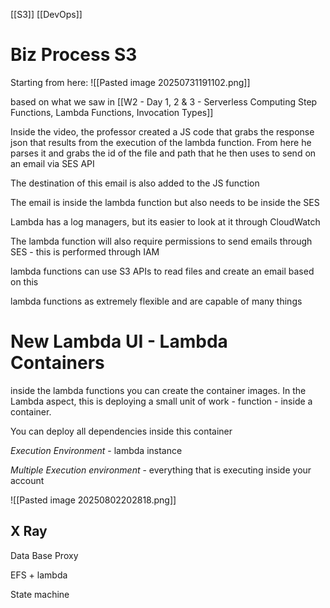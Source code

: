 [[S3]] [[DevOps]]
# Biz Process S3 
Starting from here:
![[Pasted image 20250731191102.png]]

based on what we saw in [[W2 - Day 1, 2 & 3 - Serverless Computing Step Functions, Lambda Functions, Invocation Types]]

Inside the video, the professor created a JS code that grabs the response json that results from the execution of the lambda function. From here he parses it and grabs the id of the file and path that he then uses to send on an email via SES API

The destination of this email is also added to the JS function 

The email is inside the lambda function but also needs to be inside the SES

Lambda has a log managers, but its easier to look at it through CloudWatch

The lambda function will also require permissions to send emails through SES - this is performed through IAM 

lambda functions can use S3 APIs to read files and create an email based on this 

lambda functions as extremely flexible and are capable of many things 

# New Lambda UI - Lambda Containers
inside the lambda functions you can create the container images. In the Lambda aspect, this is deploying a small unit of work - function - inside a container. 

You can deploy all dependencies inside this container 

*Execution Environment* - lambda instance

*Multiple Execution environment* - everything that is executing inside your account

![[Pasted image 20250802202818.png]]


## X Ray


Data Base Proxy 


EFS + lambda

State machine 